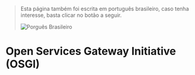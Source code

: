 >Esta página também foi escrita em português brasileiro, caso tenha interesse, basta clicar no botão a seguir.
>
>![Porguês Brasileiro](https://img.shields.io/badge/lang-pt--br-green.svg)

# Open Services Gateway Initiative (OSGI)